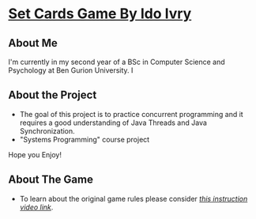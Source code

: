 # **<u>Set Cards Game By Ido Ivry</u>**

## About Me
 I'm currently in my second year of a BSc in Computer Science and Psychology at Ben Gurion University. I

## About the Project
* The goal of this project is to practice concurrent programming and it requires a good understanding of Java Threads and
Java Synchronization.
* "Systems Programming" course project 

Hope you Enjoy!

## About The Game
* To learn about the original game rules please consider [*this instruction video link*](https://www.youtube.com/watch?v=NzXDfSFQ1c0).  


